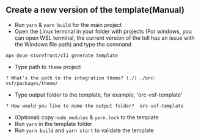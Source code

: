 ## Create a new version of the template(Manual)
- Run `yarn` & `yarn build` for the main project
- Open the Linux terminal in your folder with projects (For windows, you can open WSL terminal, the current version of the toll has an issue with the Windows file path) and type the command
```console
npx @vue-storefront/cli generate template
```
- Type path to `theme` project
```console
? What's the path to the integration theme? (./) ./orc-vsf/packages/theme/
```

- Type output folder to the template, for example, 'orc-vsf-template'
```console
? How would you like to name the output folder?  orc-vsf-template 
```

- (Optional) copy `node_modules` & `yarn.lock` to the template
- Run `yarn` in the template folder
- Run `yarn build` and `yarn start` to validate the template
